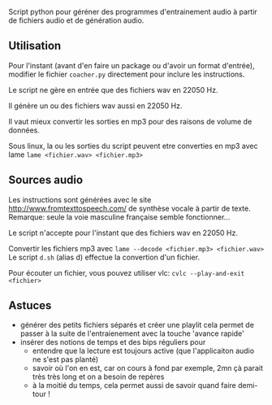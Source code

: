 Script python pour géréner des programmes d'entrainement audio à partir de fichiers audio et de génération audio.

Utilisation
-----------

Pour l'instant (avant d'en faire un package ou d'avoir un format d'entrée),
modifier le fichier `coacher.py` directement pour inclure les instructions.

Le script ne gère en entrée que des fichiers wav en 22050 Hz.

Il génère un ou des fichiers wav aussi en 22050 Hz.

Il vaut mieux convertir les sorties en mp3 pour des raisons de volume de données.

Sous linux, la ou les sorties du script peuvent etre converties en mp3 avec lame
`lame <fichier.wav> <fichier.mp3>`

Sources audio
-------------

Les instructions sont générées avec le site 
http://www.fromtexttospeech.com/
de synthèse vocale à partir de texte.
Remarque: seule la voie masculine française semble fonctionner...

Le script n'accepte pour l'instant que des fichiers wav en 22050 Hz.

Convertir les fichiers mp3 avec `lame --decode <fichier.mp3> <fichier.wav>`
Le script `d.sh` (alias d) effectue la convertion d'un fichier.

Pour écouter un fichier, vous pouvez utiliser vlc: `cvlc --play-and-exit <fichier>`

Astuces
-------

- générer des petits fichiers séparés et créer une playlit
  cela permet de passer à la suite de l'entraienement
  avec la touche 'avance rapide'
- insérer des notions de temps et des bips réguliers pour
  - entendre que la lecture est toujours active
    (que l'applicaiton audio ne s'est pas planté)
  - savoir où l'on en est, car on cours à fond par exemple,
    2mn çà parait très très long et on a besoin de repères
  - à la moitié du temps, cela permet aussi de savoir
    quand faire demi-tour !
